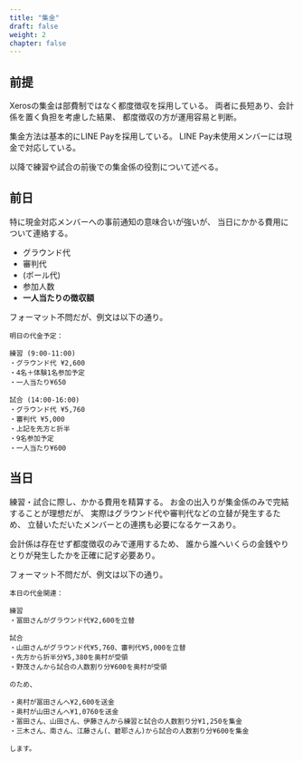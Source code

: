```yaml
---
title: "集金"
draft: false
weight: 2
chapter: false
---
```


## 前提

Xerosの集金は部費制ではなく都度徴収を採用している。
両者に長短あり、会計係を置く負担を考慮した結果、
都度徴収の方が運用容易と判断。

集金方法は基本的にLINE Payを採用している。
LINE Pay未使用メンバーには現金で対応している。

以降で練習や試合の前後での集金係の役割について述べる。

## 前日

特に現金対応メンバーへの事前通知の意味合いが強いが、
当日にかかる費用について連絡する。

- グラウンド代
- 審判代
- (ボール代)
- 参加人数
- **一人当たりの徴収額**

フォーマット不問だが、例文は以下の通り。

~~~
明日の代金予定：

練習 (9:00-11:00)
・グラウンド代 ¥2,600
・4名＋体験1名参加予定
・一人当たり¥650

試合 (14:00-16:00)
・グラウンド代 ¥5,760
・審判代 ¥5,000
・上記を先方と折半
・9名参加予定
・一人当たり¥600
~~~

## 当日

練習・試合に際し、かかる費用を精算する。
お金の出入りが集金係のみで完結することが理想だが、
実際はグラウンド代や審判代などの立替が発生するため、
立替いただいたメンバーとの連携も必要になるケースあり。

会計係は存在せず都度徴収のみで運用するため、
誰から誰へいくらの金銭やりとりが発生したかを正確に記す必要あり。

フォーマット不問だが、例文は以下の通り。

~~~
本日の代金関連：

練習
・冨田さんがグラウンド代¥2,600を立替

試合
・山田さんがグラウンド代¥5,760、審判代¥5,000を立替
・先方から折半分¥5,380を奥村が受領
・野茂さんから試合の人数割り分¥600を奥村が受領

のため、

・奥村が冨田さんへ¥2,600を送金
・奥村が山田さんへ¥1,0760を送金
・冨田さん、山田さん、伊藤さんから練習と試合の人数割り分¥1,250を集金
・三木さん、南さん、江藤さん(、碧耶さん)から試合の人数割り分¥600を集金

します。
~~~
